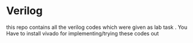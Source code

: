 # Verilog

this repo contains all the verilog codes which were given as lab task .
You Have to install vivado for implementing/trying these codes out 
